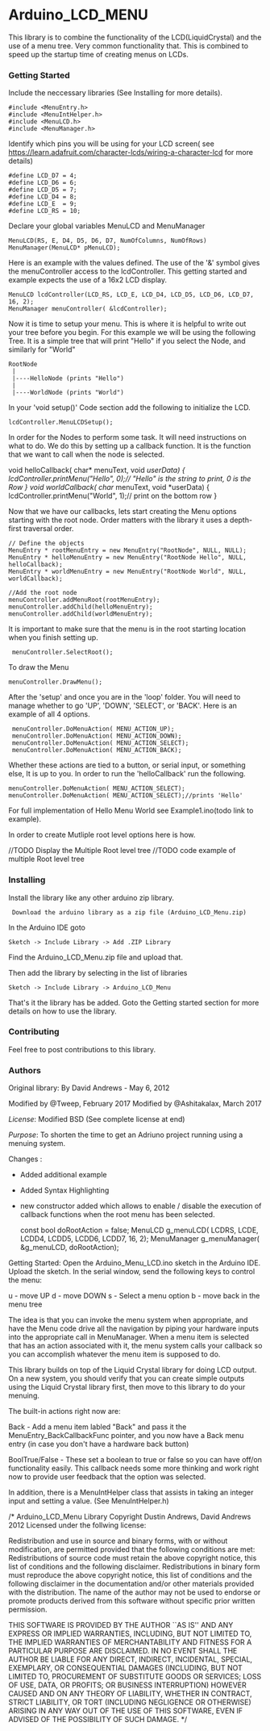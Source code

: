 # Arduino_LCD_MENU

This library is to combine the functionality of the LCD(LiquidCrystal) and the use of a menu tree.
Very common functionality that. This is combined to speed up the startup time of creating menus on LCDs.

### Getting Started

Include the neccessary libraries (See Installing for more details).

    #include <MenuEntry.h>
    #include <MenuIntHelper.h>
    #include <MenuLCD.h>
    #include <MenuManager.h>

Identify which pins you will be using for your LCD screen( see https://learn.adafruit.com/character-lcds/wiring-a-character-lcd for more details)

    #define LCD_D7 = 4;
    #define LCD_D6 = 6;
    #define LCD_D5 = 7;
    #define LCD_D4 = 8;
    #define LCD_E  = 9;
    #define LCD_RS = 10;

Declare your global variables MenuLCD and MenuManager

    MenuLCD(RS, E, D4, D5, D6, D7, NumOfColumns, NumOfRows)
	MenuManager(MenuLCD* pMenuLCD); 
    
Here is an example with the values defined.  The use of the '&' symbol gives the menuController access to the lcdController.
This getting started and example expects the use of a 16x2 LCD display.
	
    MenuLCD lcdController(LCD_RS, LCD_E, LCD_D4, LCD_D5, LCD_D6, LCD_D7, 16, 2);
    MenuManager menuController( &lcdController); 	
	
Now it is time to setup your menu. This is where it is helpful to write out your tree before you begin.
For this example we will be using the following Tree. It is a simple tree that will print "Hello" if you select the Node, and similarly for "World"

    RootNode
	 |
	 |----HelloNode (prints "Hello")
	 |
	 |----WorldNode (prints "World")
	  
In your 'void setup()' Code section add the following to initialize the LCD.

    lcdController.MenuLCDSetup();	  
	  
In order for the Nodes to perform some task. It will need instructions on what to do.
We do this by setting up a callback function. It is the function that we want to call when the node is selected.

void helloCallback( char* menuText, void *userData)
{
	lcdController.printMenu("Hello", 0);// "Hello" is the string to print, 0 is the Row
}
void worldCallback( char* menuText, void *userData)
{
	lcdController.printMenu("World", 1);// print on the bottom row
}

Now that we have our callbacks, lets start creating the Menu options starting with the root node. Order matters with the library it uses a depth-first traversal order.

    // Define the objects 
    MenuEntry * rootMenuEntry = new MenuEntry("RootNode", NULL, NULL);
    MenuEntry * helloMenuEntry = new MenuEntry("RootNode Hello", NULL, helloCallback);
    MenuEntry * worldMenuEntry = new MenuEntry("RootNode World", NULL, worldCallback);

	//Add the root node
    menuController.addMenuRoot(rootMenuEntry);
    menuController.addChild(helloMenuEntry);	
    menuController.addChild(worldMenuEntry);	
	 
It is important to make sure that the menu is in the root starting location when you finish setting up.

     menuController.SelectRoot();

To draw the Menu

    menuController.DrawMenu();	 
	
After the 'setup' and once you are in the 'loop' folder. You will need to manage whether to go 'UP', 'DOWN', 'SELECT', or 'BACK'.
Here is an example of all 4 options.

     menuController.DoMenuAction( MENU_ACTION_UP);
     menuController.DoMenuAction( MENU_ACTION_DOWN);
     menuController.DoMenuAction( MENU_ACTION_SELECT);
     menuController.DoMenuAction( MENU_ACTION_BACK);

Whether these actions are tied to a button, or serial input, or something else, It is up to you.
In order to run the 'helloCallback' run the following.

    menuController.DoMenuAction( MENU_ACTION_SELECT);
    menuController.DoMenuAction( MENU_ACTION_SELECT);//prints 'Hello'

For full implementation of Hello Menu World see Example1.ino(todo link to example).

In order to create Mutliple root level options here is how.

//TODO Display the Multiple Root level tree
//TODO code example of multiple Root level tree
	
### Installing

Install the library like any other arduino zip library.

     Download the arduino library as a zip file (Arduino_LCD_Menu.zip)
	 
In the Arduino IDE goto

    Sketch -> Include Library -> Add .ZIP Library

Find the Arduino_LCD_Menu.zip file and upload that.

Then add the library by selecting in the list of libraries

    Sketch -> Include Library -> Arduino_LCD_Menu
	
That's it the library has be added. Goto the Getting started section for more details on how to use the library.

### Contributing

Feel free to post contributions to this library. 

### Authors

Original library: By David Andrews - May 6, 2012

Modified by @Tweep, February 2017
Modified by @Ashitakalax, March 2017

*License*: Modified BSD (See complete license at end)

*Purpose*: To shorten the time to get an Adriuno project running using a menuing system.


Changes : 
 - Added additional example
 - Added Syntax Highlighting
 - new constructor added which allows to enable / disable the execution of callback functions when the root 
   menu has been selected.  

   
   
    const bool doRootAction = false;
    MenuLCD g_menuLCD( LCDRS, LCDE, LCDD4, LCDD5, LCDD6, LCDD7, 16, 2);
    MenuManager g_menuManager( &g_menuLCD, doRootAction); 


Getting Started: Open the Arduino_Menu_LCD.ino sketch in the Arduino IDE.  Upload the sketch.  In the serial window, send the following keys to control the menu:

u - move UP
d - move DOWN
s - Select a menu option
b - move back in the menu tree

The idea is that you can invoke the menu system when appropriate, and have the Menu code drive all the navigation by piping your hardware inputs into the appropriate call in MenuManager.  When a menu item is selected that has an action associated with it, the menu system calls your callback so you can accomplish whatever the menu item is supposed to do.

This library builds on top of the Liquid Crystal library for doing LCD output.  On a new system, you should verify that you can create simple outputs using the Liquid Crystal library first, then move to this library to do your menuing.

The built-in actions right now are:

Back - Add a menu item labled "Back" and pass it the MenuEntry_BackCallbackFunc pointer, and you now have a Back menu entry (in case you don't have a hardware back button)

BoolTrue/False - These set a boolean to true or false so you can have off/on functionality easily.  This callback needs some more thinking and work right now to provide user feedback that the option was selected.


In addition, there is a MenuIntHelper class that assists in taking an integer input and setting a value. (See MenuIntHelper.h)


/*
 Arduino_LCD_Menu Library
Copyright Dustin Andrews, David Andrews 2012 
Licensed under the follwing license:

Redistribution and use in source and binary forms, with or without modification, are permitted provided that the 
following conditions are met:
Redistributions of source code must retain the above copyright notice, this list of conditions and the following disclaimer. 
Redistributions in binary form must reproduce the above copyright notice, this list of conditions and the following disclaimer 
in the documentation and/or other materials provided with the distribution. 
The name of the author may not be used to endorse or promote products derived from this software without specific prior written permission. 

THIS SOFTWARE IS PROVIDED BY THE AUTHOR ``AS IS'' AND ANY EXPRESS OR IMPLIED WARRANTIES, INCLUDING, BUT NOT LIMITED TO, 
THE IMPLIED WARRANTIES OF MERCHANTABILITY AND FITNESS FOR A PARTICULAR PURPOSE ARE DISCLAIMED. IN NO EVENT SHALL THE 
AUTHOR BE LIABLE FOR ANY DIRECT, INDIRECT, INCIDENTAL, SPECIAL, EXEMPLARY, OR CONSEQUENTIAL DAMAGES (INCLUDING, BUT NOT 
LIMITED TO, PROCUREMENT OF SUBSTITUTE GOODS OR SERVICES; LOSS OF USE, DATA, OR PROFITS; OR BUSINESS INTERRUPTION) HOWEVER 
CAUSED AND ON ANY THEORY OF LIABILITY, WHETHER IN CONTRACT, STRICT LIABILITY, OR TORT (INCLUDING NEGLIGENCE OR OTHERWISE) 
ARISING IN ANY WAY OUT OF THE USE OF THIS SOFTWARE, EVEN IF ADVISED OF THE POSSIBILITY OF SUCH DAMAGE.
*/
